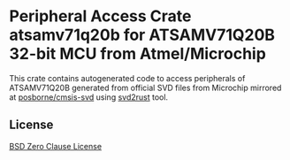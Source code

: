 # Peripheral Access Crate atsamv71q20b for ATSAMV71Q20B 32-bit MCU from Atmel/Microchip

This crate contains autogenerated code to access peripherals of ATSAMV71Q20B generated from official SVD files from Microchip mirrored at [posborne/cmsis-svd](https://github.com/posborne/cmsis-svd) using [svd2rust](https://github.com/rust-embedded/svd2rust/) tool.

## License

[BSD Zero Clause License](https://choosealicense.com/licenses/0bsd/)

